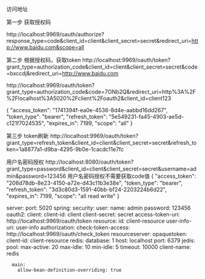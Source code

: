 访问地址

第一步 获取授权码

http://localhost:9969/oauth/authorize?response_type=code&client_id=client&client_secret=secret&redirect_uri=http://www.baidu.com&scope=all



第二步  根据授权码，获取token
http://localhost:9969/oauth/token?grant_type=authorization_code&client_id=client&client_secret=secret&code=bxccdj&redirect_uri=http://www.baidu.com

http://localhost:9969/oauth/token?grant_type=authorization_code&code=7ONb2Q&redirect_uri=http%3A%2F%2Flocalhost%3A5020%2Fclient%2Foauth2&client_id=client123

{
    "access_token": "1741394f-ea0e-4536-8d4e-aabbd16dd267",
    "token_type": "bearer",
    "refresh_token": "5e549231-fa45-4903-ae5d-c121f7024535",
    "expires_in": 7199,
    "scope": "all"
}

第三步 token刷新
http://localhost:9969/oauth/token?grant_type=refresh_token&client_id=client&client_secret=secret&refresh_token=1a8877a1-d9ba-4295-9b0e-1cacdc11e7fc


用户名密码授权
http://localhost:8080/oauth/token?grant_type=password&client_id=client&client_secret=secret&username=admin&password=123456
用户名密码授权不需要获取code值
{
    "access_token": "206d78db-8e23-4150-a72e-d43c11b3e38e",
    "token_type": "bearer",
    "refresh_token": "3d3c80d3-1591-40bb-bf24-2203224b6d22",
    "expires_in": 7199,
    "scope": "all read write"
}



server:
  port: 5020
spring:
  security:
    user:
      name: admin
      password: 123456
    oauth2:
      client:
        client-id: client
        client-secret: secret
        access-token-uri: http://localhost:9969/oauth/token
      resource:
        id: client-resource
        user-info-uri: user-info
      authorization:
        check-token-access: http://localhost:9969/oauth/check_token
      resourceserver:
        opaquetoken:
          client-id: client-resource
  redis:
    database: 1
    host: localhost
    port: 6379
    jedis:
      pool:
        max-active: 20
        max-idle: 10
        min-idle: 5
    timeout: 10000
    client-name: redis
    
      main:
        allow-bean-definition-overriding: true










